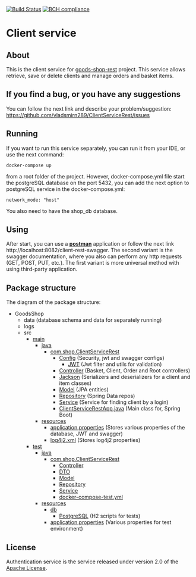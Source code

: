 [![Build Status](https://travis-ci.org/vladsmirn289/ClientServiceRest.svg?branch=master)](https://travis-ci.org/github/vladsmirn289/ClientServiceRest)
[![BCH compliance](https://bettercodehub.com/edge/badge/vladsmirn289/ClientServiceRest?branch=master)](https://bettercodehub.com/)
# Client service

## About
This is the client service for [goods-shop-rest] project. This service allows retrieve, save or delete clients
and manage orders and basket items.

## If you find a bug, or you have any suggestions
You can follow the next link and describe your problem/suggestion: https://github.com/vladsmirn289/ClientServiceRest/issues

## Running
If you want to run this service separately, you can run it from your IDE, or use the next command:
```shell script
docker-compose up
```
from a root folder of the project. However, docker-compose.yml file start the postgreSQL database on the port
5432, you can add the next option to postgreSQL service in the docker-compose.yml:
```shell script
network_mode: "host"
```
You also need to have the shop_db database.

## Using
After start, you can use a **[postman]** application or follow the next link http://localhost:8082/client-rest-swagger.
The second variant is the swagger documentation, where you also can perform any http requests (GET, POST, PUT, etc.).
The first variant is more universal method with using third-party application.

## Package structure
The diagram of the package structure:
*   GoodsShop
    *   data (database schema and data for separately running)
    *   logs
    *   src
        *   [main]
            *   [java]
                *   [com.shop.ClientServiceRest]
                    *   [Config] (Security, jwt and swagger configs)
                        *   [JWT] (Jwt filter and utils for validation)
                    *   [Controller] (Basket, Client, Order and Root controllers)
                    *   [Jackson] (Serializers and deserializers for a client and item classes)
                    *   [Model] (JPA entities)
                    *   [Repository] (Spring Data repos)
                    *   [Service] (Service for finding client by a login)
                    *   [ClientServiceRestApp.java] (Main class for, Spring Boot)
            *   [resources]
                *   [application.properties] (Stores various properties of the database, JWT and swagger)
                *   [log4j2.xml] (Stores log4j2 properties)
        *   [test]
            *   [java][java2]
                *   [com.shop.ClientServiceRest][comInTest]
                    *   [Controller][ControllerTest]
                    *   [DTO][DTOTest]
                    *   [Model][ModelTest]
                    *   [Repository][RepoTest]
                    *   [Service][ServiceTest]
                    *   [docker-compose-test.yml]
            *   [resources][testRes]
                *   [db][testDb]
                    *   [PostgreSQL] (H2 scripts for tests)
                *   [application.properties][application-test.properties] (Various properties for test environment)

## License
Authentication service is the service released under version 2.0 of the [Apache License](https://www.apache.org/licenses/LICENSE-2.0).

[goods-shop-rest]: https://github.com/vladsmirn289/GoodsShopRest
[postman]: https://www.postman.com/

[main]: ./src/main
[java]: ./src/main/java
[com.shop.ClientServiceRest]: ./src/main/java/com/shop/ClientServiceRest
[Config]: ./src/main/java/com/shop/ClientServiceRest/Config
[JWT]: ./src/main/java/com/shop/ClientServiceRest/Config/JWT
[Controller]: ./src/main/java/com/shop/ClientServiceRest/Controller
[Jackson]: ./src/main/java/com/shop/ClientServiceRest/Jackson
[Model]: ./src/main/java/com/shop/ClientServiceRest/Model
[Repository]: ./src/main/java/com/shop/ClientServiceRest/Repository
[Service]: ./src/main/java/com/shop/ClientServiceRest/Service
[ClientServiceRestApp.java]: ./src/main/java/com/shop/ClientServiceRest/ClientServiceRestApp.java

[resources]: ./src/main/resources
[application.properties]: ./src/main/resources/application.properties
[log4j2.xml]: ./src/main/resources/log4j2.xml

[test]: ./src/test
[testRes]: ./src/test/resources
[testDb]: ./src/test/resources/db
[PostgreSQL]: ./src/test/resources/db/PostgreSQL
[application-test.properties]: ./src/test/resources/application.properties
[java2]: ./src/test/java
[comInTest]: ./src/test/java/com/shop/ClientServiceRest
[ControllerTest]: ./src/test/java/com/shop/ClientServiceRest/Controller
[DTOTest]: ./src/test/java/com/shop/ClientServiceRest/DTO
[ModelTest]: ./src/test/java/com/shop/ClientServiceRest/Model
[RepoTest]: ./src/test/java/com/shop/ClientServiceRest/Repository
[ServiceTest]: ./src/test/java/com/shop/ClientServiceRest/Service
[docker-compose-test.yml]: ./src/test/java/com/shop/ClientServiceRest/docker-compose-test.yml